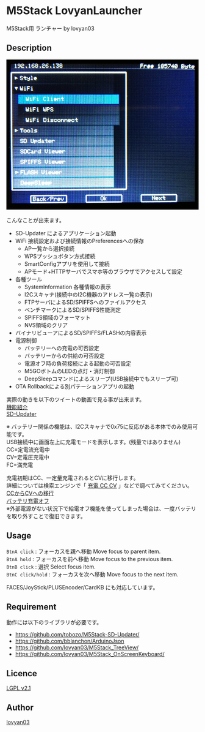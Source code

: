 M5Stack LovyanLauncher
===

M5Stack用 ランチャー by lovyan03  

## Description
  
![image](https://raw.githubusercontent.com/lovyan03/M5Stack_LovyanLauncher/master/image/img_001.jpg)
  
こんなことが出来ます。  
  
* SD-Updater によるアプリケーション起動  
* WiFi 接続設定および接続情報のPreferencesへの保存  
  * AP一覧から選択接続
  * WPSプッシュボタン方式接続  
  * SmartConfigアプリを使用して接続  
  * APモード+HTTPサーバでスマホ等のブラウザでアクセスして設定  
* 各種ツール
  * SystemInformation 各種情報の表示  
  * I2Cスキャナ(接続中のI2C機器のアドレス一覧の表示)  
  * FTPサーバによるSD/SPIFFSへのファイルアクセス  
  * ベンチマークによるSD/SPIFFS性能測定  
  * SPIFFS領域のフォーマット
  * NVS領域のクリア
* バイナリビューアによるSD/SPIFFS/FLASHの内容表示  
* 電源制御
  * バッテリーへの充電の可否設定  
  * バッテリーからの供給の可否設定  
  * 電源オフ時の負荷接続による起動の可否設定  
  * M5GOボトムのLEDの点灯・消灯制御  
  * DeepSleepコマンドによるスリープ(USB接続中でもスリープ可)  
* OTA Rollbackによる別パテーションアプリの起動  
  
実際の動きを以下のツイートの動画で見る事が出来ます。  
[機能紹介](https://twitter.com/lovyan03/status/1096966245562212352)  
[SD-Updater](https://twitter.com/lovyan03/status/1097126013295681537)  
  
※ バッテリー関係の機能は、I2Cスキャナで0x75に反応がある本体でのみ使用可能です。  
USB接続中に画面左上に充電モードを表示します。(残量ではありません)  
CC=定電流充電中  
CV=定電圧充電中  
FC=満充電  
  
充電初期はCC、一定量充電されるとCVに移行します。  
詳細については検索エンジンで「 [充電 CC CV](https://www.google.com/search?q=%E5%85%85%E9%9B%BB+CC+CV&tbm=isch) 」などで調べてみてください。  
[CCからCVへの移行](https://twitter.com/lovyan03/status/1100380792029470720)  
[バッテリ充電オフ](https://twitter.com/lovyan03/status/1100774010017656832)  
※外部電源がない状況下で給電オフ機能を使ってしまった場合は、一度バッテリを取り外すことで復旧できます。  
  
## Usage
 `BtnA click` : フォーカスを親へ移動  Move focus to parent item.  
 `BtnA hold`  : フォーカスを前へ移動  Move focus to the previous item.  
 `BtnB click` : 選択  Select focus item.  
 `BtnC click/hold` : フォーカスを次へ移動  Move focus to the next item.  
  
FACES/JoyStick/PLUSEncoder/CardKB にも対応しています。  
  
## Requirement
動作には以下のライブラリが必要です。  

* https://github.com/tobozo/M5Stack-SD-Updater/  
* https://github.com/bblanchon/ArduinoJson
* https://github.com/lovyan03/M5Stack_TreeView/  
* https://github.com/lovyan03/M5Stack_OnScreenKeyboard/  


## Licence

[LGPL v2.1](https://github.com/lovyan03/M5Stack_LovyanLauncher/blob/master/LICENSE)  

## Author

[lovyan03](https://twitter.com/lovyan03)  
